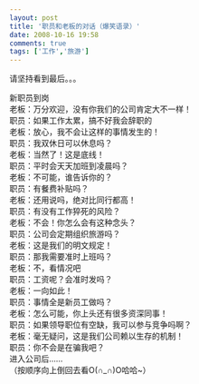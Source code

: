 ```yaml
---
layout: post
title: '职员和老板的对话（爆笑语录）'
date: 2008-10-16 19:58
comments: true
tags: ['工作','旅游']
---
```


请坚持看到最后。。。

新职员到岗  
老板：万分欢迎，没有你我们的公司肯定大不一样！  
职员：如果工作太累，搞不好我会辞职的  
老板：放心，我不会让这样的事情发生的！  
职员：我双休日可以休息吗？  
老板：当然了！这是底线！  
职员：平时会天天加班到凌晨吗？  
老板：不可能，谁告诉你的？  
职员：有餐费补贴吗？  
老板：还用说吗，绝对比同行都高！  
职员：有没有工作猝死的风险？  
老板：不会！你怎么会有这种念头？  
职员：公司会定期组织旅游吗？  
老板：这是我们的明文规定！  
职员：那我需要准时上班吗？  
老板：不，看情况吧  
职员：工资呢？会准时发吗？  
老板：一向如此！  
职员：事情全是新员工做吗？  
老板：怎么可能，你上头还有很多资深同事！  
职员：如果领导职位有空缺，我可以参与竞争吗啊？  
老板：毫无疑问，这是我们公司赖以生存的机制！  
职员：你不会是在骗我吧？  
进入公司后……  
（按顺序向上倒回去看O(∩_∩)O哈哈~）

